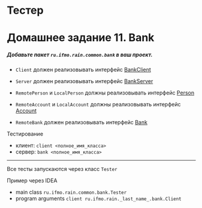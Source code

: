 # Тестер
# Домашнее задание 11. Bank
##### Добавьте пакет `ru.ifmo.rain.common.bank` в ваш проект.

* `Client` должен реализовывать интерфейс [BankClient](https://github.com/geny200/itmo-bank-test/blob/master/ru/ifmo/rain/common/bank/BankClient.java "BankClient")
* `Server` должен реализовывать интерфейс [BankServer](https://github.com/geny200/itmo-bank-test/blob/master/ru/ifmo/rain/common/bank/BankServer.java "BankServer")

* `RemotePerson` и `LocalPerson` должны реализовывать интерфейс [Person](https://github.com/geny200/itmo-bank-test/blob/master/ru/ifmo/rain/common/bank/Person.java "Person")
* `RemoteAccount` и `LocalAccount` должны реализовывать интерфейс [Account](https://github.com/geny200/itmo-bank-test/blob/master/ru/ifmo/rain/common/bank/Account.java "Account")
* `RemoteBank` должен реализовывать интерфейс [Bank](https://github.com/geny200/itmo-bank-test/blob/master/ru/ifmo/rain/common/bank/Bank.java "Bank")


Тестирование 
* клиент: `client <полное_имя_класса>`
* сервер: `bank <полное_имя_класса>`

--------------------------------
Все тесты запускаются через класс `Tester`

Пример через IDEA 
- main class `ru.ifmo.rain.common.bank.Tester`
- program arguments `client ru.ifmo.rain._last_name_.bank.Client`

